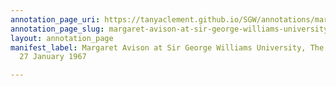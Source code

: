 ```yaml
---
annotation_page_uri: https://tanyaclement.github.io/SGW/annotations/margaret-avison-at-sir-george-williams-university-the-poetry-series-27-january-1967-canvas-1-unknown.json
annotation_page_slug: margaret-avison-at-sir-george-williams-university-the-poetry-series-27-january-1967-canvas-1-unknown
layout: annotation_page
manifest_label: Margaret Avison at Sir George Williams University, The Poetry Series,
  27 January 1967

---
```

